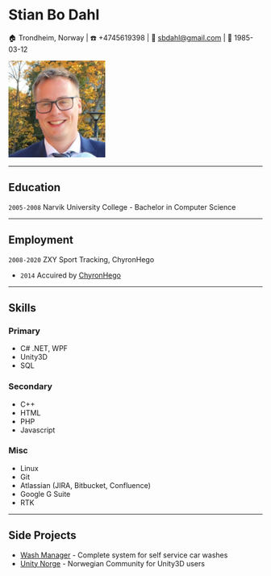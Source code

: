 # Stian Bo Dahl

:house: Trondheim, Norway | :phone: +4745619398 | :email: sbdahl@gmail.com | :birthday: 1985-03-12 

<img src="profile_picture.jpg" width="192" height="192"  />

---

## Education

`2005-2008` Narvik University College - Bachelor in Computer Science

---

## Employment

`2008-2020` ZXY Sport Tracking, ChyronHego
 * `2014` Accuired by [ChyronHego](https://chyronhego.com/products/sports-tracking/)


---

## Skills

### Primary
*  C# .NET, WPF
* Unity3D
* SQL

### Secondary
* C++
* HTML
* PHP
* Javascript
  
### Misc

* Linux
* Git
* Atlassian (JIRA, Bitbucket, Confluence)
* Google G Suite
* RTK

---

## Side Projects

* [Wash Manager](https://www.gds-midtnorge.no/bilvask/washmanager)  -  Complete system for self service car washes
* [Unity Norge](https://www.facebook.com/groups/unitynorge/) - Norwegian Community for Unity3D users
